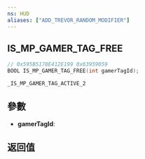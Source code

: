 ```yaml
---
ns: HUD
aliases: ["ADD_TREVOR_RANDOM_MODIFIER"]
---
```

## IS_MP_GAMER_TAG_FREE

```c
// 0x595B5178E412E199 0x63959059
BOOL IS_MP_GAMER_TAG_FREE(int gamerTagId);
```

```
_IS_MP_GAMER_TAG_ACTIVE_2  
```

## 參數
* **gamerTagId**: 

## 返回值
